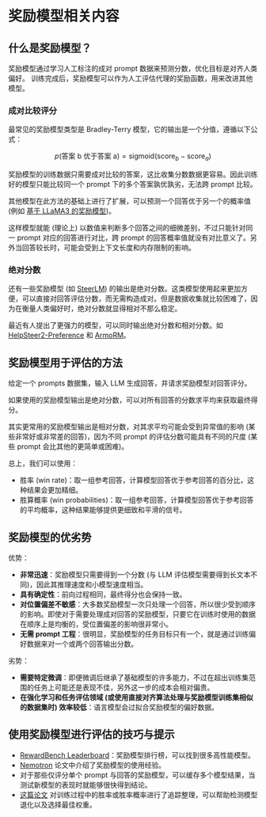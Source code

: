 # 奖励模型相关内容

## 什么是奖励模型？

奖励模型通过学习人工标注的成对 prompt 数据来预测分数，优化目标是对齐人类偏好。
训练完成后，奖励模型可以作为人工评估代理的奖励函数，用来改进其他模型。

### 成对比较评分

最常见的奖励模型类型是 Bradley-Terry 模型，它的输出是一个分值，遵循以下公式：

$$p(\text{答案 b 优于答案 a}) = \text{sigmoid}(\text{score}_b - \text{score}_a)$$

奖励模型的训练数据只需要成对比较的答案，这比收集分数数据更容易。因此训练好的模型只能比较同一个 prompt 下的多个答案孰优孰劣，无法跨 prompt 比较。

其他模型在此方法的基础上进行了扩展，可以预测一个回答优于另一个的概率值 (例如 [基于 LLaMA3 的奖励模型](https://huggingface.co/RLHFlow/pair-preference-model-LLaMA3-8B))。

这样模型就能 (理论上) 以数值来判断多个回答之间的细微差别，不过只能针对同一 prompt 对应的回答进行对比，跨 prompt 的回答概率值就没有对比意义了。另外当回答较长时，可能会受到上下文长度和内存限制的影响。

### 绝对分数

还有一些奖励模型 (如 [SteerLM](https://arxiv.org/abs/2311.09528)) 的输出是绝对分数。这类模型使用起来更加方便，可以直接对回答评估分数，而无需构造成对。但是数据收集就比较困难了，因为在衡量人类偏好时，绝对分数就显得相对不那么稳定。

最近有人提出了更强力的模型，可以同时输出绝对分数和相对分数。如 [HelpSteer2-Preference](https://arxiv.org/abs/2410.01257) 和 [ArmoRM](https://arxiv.org/abs/2406.12845)。


## 奖励模型用于评估的方法

给定一个 prompts 数据集，输入 LLM 生成回答，并请求奖励模型对回答评分。

如果使用的奖励模型输出是绝对分数，可以对所有回答的分数求平均来获取最终得分。

其实更常用的奖励模型输出是相对分数，对其求平均可能会受到异常值的影响 (某些非常好或非常差的回答)，因为不同 prompt 的评估分数可能具有不同的尺度 (某些 prompt 会比其他的更简单或困难)。

总上，我们可以使用： 
- 胜率 (win rate)：取一组参考回答，计算模型回答优于参考回答的百分比，这种结果会更加精细。
- 胜算概率 (win probabilities)：取一组参考回答，计算模型回答优于参考回答的平均概率，这种结果能够提供更细致和平滑的信号。

## 奖励模型的优劣势

优势：
- **非常迅速**：奖励模型只需要得到一个分数 (与 LLM 评估模型需要得到长文本不同)，因此其推理速度和小模型速度相当。
- **具有确定性**：前向过程相同，最终得分也会保持一致。
- **对位置偏差不敏感**：大多数奖励模型一次只处理一个回答，所以很少受到顺序的影响。即使对于需要处理成对回答的奖励模型，只要它在训练时使用的数据在顺序上是均衡的，受位置偏差的影响很非常小。
- **无需 prompt 工程**：很明显，奖励模型的任务目标只有一个，就是通过训练偏好数据来对一个或两个回答输出分数。

劣势：
- **需要特定微调**：即便微调后继承了基础模型的许多能力，不过在超出训练集范围的任务上可能还是表现不佳，另外这一步的成本会相对偏贵。
- **在强化学习和任务评估领域 (或使用直接对齐算法处理与奖励模型训练集相似的数据集时) 效率较低**：语言模型会过拟合奖励模型的偏好数据。

## 使用奖励模型进行评估的技巧与提示

- [RewardBench Leaderboard](https://huggingface.co/spaces/allenai/reward-bench)：奖励模型排行榜，可以找到很多高性能模型。
- [Nemotron](https://arxiv.org/abs/2406.11704) 论文中介绍了奖励模型的使用经验。
- 对于那些仅评分单个 prompt 与回答的奖励模型，可以缓存多个模型结果，当测试新模型的表现时就能够很快得到结论。
- [这篇论文](https://arxiv.org/abs/2410.11677v1) 对训练过程中的胜率或胜率概率进行了追踪整理，可以帮助检测模型退化以及选择最佳权重。
